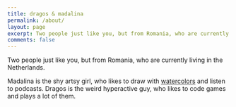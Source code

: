 ```yaml
---
title: dragos & madalina
permalink: /about/
layout: page
excerpt: Two people just like you, but from Romania, who are currently living in the Netherlands.
comments: false
---
```


Two people just like you, but from Romania, who are currently living in the Netherlands.

Madalina is the shy artsy girl, who likes to draw with [watercolors](https://shop.madalinapanaghie.com/) and listen to podcasts.
Dragos is the weird hyperactive guy, who likes to code games and plays a lot of them.